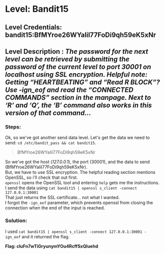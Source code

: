 # Level: Bandit15
## Level Credentials: bandit15:BfMYroe26WYalil77FoDi9qh59eK5xNr
## Level Description : *The password for the next level can be retrieved by submitting the password of the current level to port 30001 on localhost using SSL encryption. Helpful note: Getting “HEARTBEATING” and “Read R BLOCK”? Use -ign_eof and read the “CONNECTED COMMANDS” section in the manpage. Next to ‘R’ and ‘Q’, the ‘B’ command also works in this version of that command…*

### Steps:
Ok, so we've got another send data level. Let's get the data we need to send: `cd /etc/bandit_pass && cat bandit15`.    
> BfMYroe26WYalil77FoDi9qh59eK5xNr  

So we've got the host (*127.0.0.1*), the port (30001), and the data to send (BfMYroe26WYalil77FoDi9qh59eK5xNr).    
But, we have to use SSL encryption. The helpful reading section mentions OpenSSL, so i'll check that out first.    
`openssl` opens the OpenSSL tool and entering `help` gets me the instructions.  
I send the data using `cat bandit15 | openssl s_client -connect 127.0.0.1:30001`    
That just returns the SSL certificate... not what I wanted.    
I forgot the `-ign_eof` parameter, which prevents openssl from closing the connection when the end of the input is reached.    
### Solution: 
I used `cat bandit15 | openssl s_client -connect 127.0.0.1:30001 -ign_eof` and it returned the flag.  

**Flag: cluFn7wTiGryunymYOu4RcffSxQluehd**
